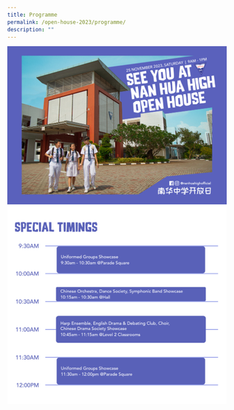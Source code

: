 ```yaml
---
title: Programme
permalink: /open-house-2023/programme/
description: ""
---
```


![](/images/Open%20House%202023/messageoftheday_web4.jpg)![](/images/Open%20House%202023/openhouse_web_specialtiming.png)